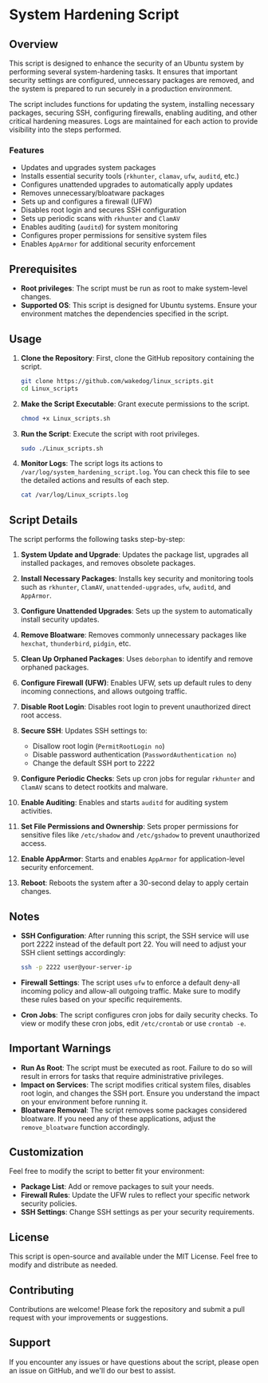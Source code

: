 # System Hardening Script

## Overview

This script is designed to enhance the security of an Ubuntu system by performing several system-hardening tasks. It ensures that important security settings are configured, unnecessary packages are removed, and the system is prepared to run securely in a production environment.

The script includes functions for updating the system, installing necessary packages, securing SSH, configuring firewalls, enabling auditing, and other critical hardening measures. Logs are maintained for each action to provide visibility into the steps performed.

### Features
- Updates and upgrades system packages
- Installs essential security tools (`rkhunter`, `clamav`, `ufw`, `auditd`, etc.)
- Configures unattended upgrades to automatically apply updates
- Removes unnecessary/bloatware packages
- Sets up and configures a firewall (UFW)
- Disables root login and secures SSH configuration
- Sets up periodic scans with `rkhunter` and `ClamAV`
- Enables auditing (`auditd`) for system monitoring
- Configures proper permissions for sensitive system files
- Enables `AppArmor` for additional security enforcement

## Prerequisites

- **Root privileges**: The script must be run as root to make system-level changes.
- **Supported OS**: This script is designed for Ubuntu systems. Ensure your environment matches the dependencies specified in the script.

## Usage

1. **Clone the Repository**: First, clone the GitHub repository containing the script.
   ```sh
   git clone https://github.com/wakedog/linux_scripts.git
   cd Linux_scripts
   ```

2. **Make the Script Executable**: Grant execute permissions to the script.
   ```sh
   chmod +x Linux_scripts.sh
   ```

3. **Run the Script**: Execute the script with root privileges.
   ```sh
   sudo ./Linux_scripts.sh
   ```

4. **Monitor Logs**: The script logs its actions to `/var/log/system_hardening_script.log`. You can check this file to see the detailed actions and results of each step.
   ```sh
   cat /var/log/Linux_scripts.log
   ```

## Script Details

The script performs the following tasks step-by-step:

1. **System Update and Upgrade**: Updates the package list, upgrades all installed packages, and removes obsolete packages.

2. **Install Necessary Packages**: Installs key security and monitoring tools such as `rkhunter`, `ClamAV`, `unattended-upgrades`, `ufw`, `auditd`, and `AppArmor`.

3. **Configure Unattended Upgrades**: Sets up the system to automatically install security updates.

4. **Remove Bloatware**: Removes commonly unnecessary packages like `hexchat`, `thunderbird`, `pidgin`, etc.

5. **Clean Up Orphaned Packages**: Uses `deborphan` to identify and remove orphaned packages.

6. **Configure Firewall (UFW)**: Enables UFW, sets up default rules to deny incoming connections, and allows outgoing traffic.

7. **Disable Root Login**: Disables root login to prevent unauthorized direct root access.

8. **Secure SSH**: Updates SSH settings to:
   - Disallow root login (`PermitRootLogin no`)
   - Disable password authentication (`PasswordAuthentication no`)
   - Change the default SSH port to 2222

9. **Configure Periodic Checks**: Sets up cron jobs for regular `rkhunter` and `ClamAV` scans to detect rootkits and malware.

10. **Enable Auditing**: Enables and starts `auditd` for auditing system activities.

11. **Set File Permissions and Ownership**: Sets proper permissions for sensitive files like `/etc/shadow` and `/etc/gshadow` to prevent unauthorized access.

12. **Enable AppArmor**: Starts and enables `AppArmor` for application-level security enforcement.

13. **Reboot**: Reboots the system after a 30-second delay to apply certain changes.

## Notes

- **SSH Configuration**: After running this script, the SSH service will use port 2222 instead of the default port 22. You will need to adjust your SSH client settings accordingly:
  ```sh
  ssh -p 2222 user@your-server-ip
  ```

- **Firewall Settings**: The script uses `ufw` to enforce a default deny-all incoming policy and allow-all outgoing traffic. Make sure to modify these rules based on your specific requirements.

- **Cron Jobs**: The script configures cron jobs for daily security checks. To view or modify these cron jobs, edit `/etc/crontab` or use `crontab -e`.

## Important Warnings

- **Run As Root**: The script must be executed as root. Failure to do so will result in errors for tasks that require administrative privileges.
- **Impact on Services**: The script modifies critical system files, disables root login, and changes the SSH port. Ensure you understand the impact on your environment before running it.
- **Bloatware Removal**: The script removes some packages considered bloatware. If you need any of these applications, adjust the `remove_bloatware` function accordingly.

## Customization

Feel free to modify the script to better fit your environment:
- **Package List**: Add or remove packages to suit your needs.
- **Firewall Rules**: Update the UFW rules to reflect your specific network security policies.
- **SSH Settings**: Change SSH settings as per your security requirements.

## License

This script is open-source and available under the MIT License. Feel free to modify and distribute as needed.

## Contributing

Contributions are welcome! Please fork the repository and submit a pull request with your improvements or suggestions.

## Support

If you encounter any issues or have questions about the script, please open an issue on GitHub, and we'll do our best to assist.
